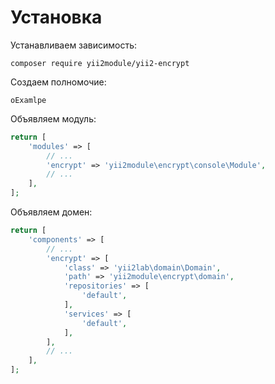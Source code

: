 Установка
===

Устанавливаем зависимость:

```
composer require yii2module/yii2-encrypt
```

Создаем полномочие:

```
oExamlpe
```

Объявляем модуль:

```php
return [
	'modules' => [
		// ...
		'encrypt' => 'yii2module\encrypt\console\Module',
		// ...
	],
];
```

Объявляем домен:

```php
return [
	'components' => [
		// ...
		'encrypt' => [
			'class' => 'yii2lab\domain\Domain',
			'path' => 'yii2module\encrypt\domain',
			'repositories' => [
				'default',
			],
			'services' => [
				'default',
			],
		],
		// ...
	],
];
```
